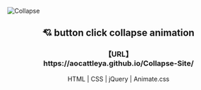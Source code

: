 ![Collapse](https://user-images.githubusercontent.com/39142850/85953205-a231b680-b9a9-11ea-819e-17875f1c02ff.gif)

<h2 align="center"> 💘 button click collapse animation</h2>

<h3 align="center">
  【URL】<br>
  https://aocattleya.github.io/Collapse-Site/
</h3>

<p align="center">
  HTML | CSS | jQuery | Animate.css
</p>

